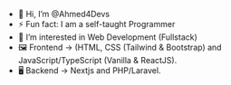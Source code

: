 - 👋 Hi, I’m @Ahmed4Devs
- ⚡ Fun fact: I am a self-taught Programmer
- 👀 I’m interested in Web Development (Fullstack)
- 🖼️ Frontend -> (HTML, CSS (Tailwind & Bootstrap) and JavaScript/TypeScript (Vanilla & ReactJS).
- 🖥️ Backend -> Nextjs and PHP/Laravel.
